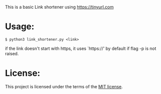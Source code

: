 This is a basic Link shortener using https://tinyurl.com

# Usage:
```
$ python3 link_shortener.py <link>
```

if the link doesn't start with https, it uses `https://' by default if flag -p is not raised. 


# License:

This project is licensed under the terms of the [MIT license](LICENSE).

        
      
